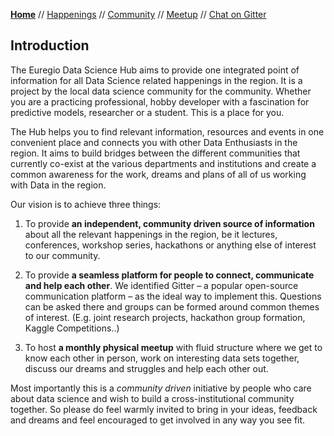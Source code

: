 **[Home](README.md)** // [Happenings](happenings.md) // [Community](community.md) // [Meetup](meetup.md) // [Chat on Gitter](https://gitter.im/eu-data-science/Lobby)

## Introduction

The Euregio Data Science Hub aims to provide one integrated point of information for all Data Science related happenings in the region. It is a project by the local data science community for the community. Whether you are a practicing professional, hobby developer with a fascination for predictive models, researcher or a student. This is a place for you.

The Hub helps you to find relevant information, resources and events in one convenient place and connects you with other Data Enthusiasts in the region. It aims to build bridges between the different communities that currently co-exist at the various departments and institutions and create a common awareness for the work, dreams and plans of all of us working with Data in the region.

Our vision is to achieve three things:  
1) To provide **an independent, community driven source of information** about all the relevant happenings in the region, be it lectures, conferences, workshop series, hackathons or anything else of interest to our community.

2) To provide **a seamless platform for people to connect, communicate and help each other**. We identified Gitter – a popular open-source communication platform – as the ideal way to implement this. Questions can be asked there and groups can be formed around common themes of interest. (E.g. joint research projects, hackathon group formation, Kaggle Competitions..)

3) To host **a monthly physical meetup** with fluid structure where we get to know each other in person, work on interesting data sets together, discuss our dreams and struggles and help each other out.

Most importantly this is a *community driven* initiative by people who care about data science and wish to build a cross-institutional community together. So please do feel warmly invited to bring in your ideas, feedback and dreams and feel encouraged to get involved in any way you see fit.
